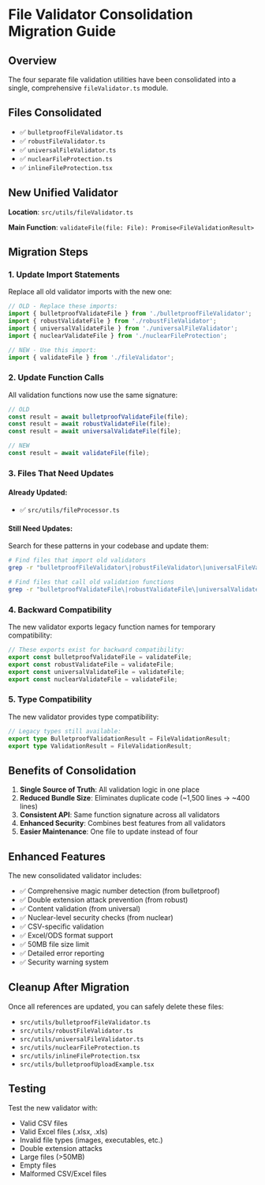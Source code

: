 # File Validator Consolidation Migration Guide

## Overview
The four separate file validation utilities have been consolidated into a single, comprehensive `fileValidator.ts` module.

## Files Consolidated
- ✅ `bulletproofFileValidator.ts` 
- ✅ `robustFileValidator.ts`
- ✅ `universalFileValidator.ts` 
- ✅ `nuclearFileProtection.ts`
- ✅ `inlineFileProtection.tsx`

## New Unified Validator
**Location**: `src/utils/fileValidator.ts`

**Main Function**: `validateFile(file: File): Promise<FileValidationResult>`

## Migration Steps

### 1. Update Import Statements
Replace all old validator imports with the new one:

```typescript
// OLD - Replace these imports:
import { bulletproofValidateFile } from './bulletproofFileValidator';
import { robustValidateFile } from './robustFileValidator'; 
import { universalValidateFile } from './universalFileValidator';
import { nuclearValidateFile } from './nuclearFileProtection';

// NEW - Use this import:
import { validateFile } from './fileValidator';
```

### 2. Update Function Calls
All validation functions now use the same signature:

```typescript
// OLD
const result = await bulletproofValidateFile(file);
const result = await robustValidateFile(file);
const result = await universalValidateFile(file);

// NEW
const result = await validateFile(file);
```

### 3. Files That Need Updates

#### Already Updated:
- ✅ `src/utils/fileProcessor.ts`

#### Still Need Updates:
Search for these patterns in your codebase and update them:

```bash
# Find files that import old validators
grep -r "bulletproofFileValidator\|robustFileValidator\|universalFileValidator\|nuclearFileProtection" src/

# Find files that call old validation functions  
grep -r "bulletproofValidateFile\|robustValidateFile\|universalValidateFile\|nuclearValidateFile" src/
```

### 4. Backward Compatibility
The new validator exports legacy function names for temporary compatibility:

```typescript
// These exports exist for backward compatibility:
export const bulletproofValidateFile = validateFile;
export const robustValidateFile = validateFile;
export const universalValidateFile = validateFile;
export const nuclearValidateFile = validateFile;
```

### 5. Type Compatibility
The new validator provides type compatibility:

```typescript
// Legacy types still available:
export type BulletproofValidationResult = FileValidationResult;
export type ValidationResult = FileValidationResult;
```

## Benefits of Consolidation

1. **Single Source of Truth**: All validation logic in one place
2. **Reduced Bundle Size**: Eliminates duplicate code (~1,500 lines → ~400 lines)
3. **Consistent API**: Same function signature across all validators
4. **Enhanced Security**: Combines best features from all validators
5. **Easier Maintenance**: One file to update instead of four

## Enhanced Features

The new consolidated validator includes:

- ✅ Comprehensive magic number detection (from bulletproof)
- ✅ Double extension attack prevention (from robust)
- ✅ Content validation (from universal)
- ✅ Nuclear-level security checks (from nuclear)
- ✅ CSV-specific validation
- ✅ Excel/ODS format support
- ✅ 50MB file size limit
- ✅ Detailed error reporting
- ✅ Security warning system

## Cleanup After Migration

Once all references are updated, you can safely delete these files:
- `src/utils/bulletproofFileValidator.ts`
- `src/utils/robustFileValidator.ts`
- `src/utils/universalFileValidator.ts`
- `src/utils/nuclearFileProtection.ts`
- `src/utils/inlineFileProtection.tsx`
- `src/utils/bulletproofUploadExample.tsx`

## Testing
Test the new validator with:
- Valid CSV files
- Valid Excel files (.xlsx, .xls)
- Invalid file types (images, executables, etc.)
- Double extension attacks
- Large files (>50MB)
- Empty files
- Malformed CSV/Excel files